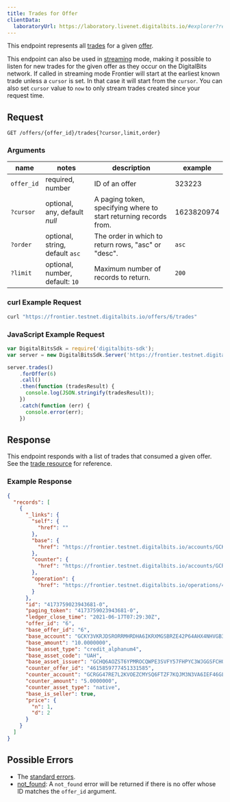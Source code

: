 ```yaml
---
title: Trades for Offer
clientData:
  laboratoryUrl: https://laboratory.livenet.digitalbits.io/#explorer?resource=trades&endpoint=for_offer
---
```


This endpoint represents all [trades](../resources/trade.md) for a given [offer](../resources/offer.md).

This endpoint can also be used in [streaming](../streaming.md) mode, making it possible to listen for new trades for the given offer as they occur on the DigitalBits network.
If called in streaming mode Frontier will start at the earliest known trade unless a `cursor` is set. In that case it will start from the `cursor`. You can also set `cursor` value to `now` to only stream trades created since your request time.
## Request

```
GET /offers/{offer_id}/trades{?cursor,limit,order}
```

### Arguments

| name | notes | description | example |
| ---- | ----- | ----------- | ------- |
| `offer_id` | required, number | ID of an offer | 323223 |
| `?cursor` | optional, any, default _null_ | A paging token, specifying where to start returning records from. | 1623820974 |
| `?order`  | optional, string, default `asc` | The order in which to return rows, "asc" or "desc". | `asc` |
| `?limit`  | optional, number, default: `10` | Maximum number of records to return. | `200` |

### curl Example Request

```sh
curl "https://frontier.testnet.digitalbits.io/offers/6/trades"
```

### JavaScript Example Request

```js
var DigitalBitsSdk = require('digitalbits-sdk');
var server = new DigitalBitsSdk.Server('https://frontier.testnet.digitalbits.io');

server.trades()
    .forOffer(6)
    .call()
    .then(function (tradesResult) {
      console.log(JSON.stringify(tradesResult));
    })
    .catch(function (err) {
      console.error(err);
    })
```


## Response

This endpoint responds with a list of trades that consumed a given offer. See the [trade resource](../resources/trade.md) for reference.

### Example Response
```json
{
  "records": [
    {
      "_links": {
        "self": {
          "href": ""
        },
        "base": {
          "href": "https://frontier.testnet.digitalbits.io/accounts/GCKY3VKRJDSRORRMHRDHA6IKRXMGSBRZE42P64AHX4NHVGB3Y224WM3M"
        },
        "counter": {
          "href": "https://frontier.testnet.digitalbits.io/accounts/GCRGG47RE7L2KVOEZCMYSQ6FTZF7KQJM3N3VA6IEF46GLPPAZHQGOSOA"
        },
        "operation": {
          "href": "https://frontier.testnet.digitalbits.io/operations/4173759023943681"
        }
      },
      "id": "4173759023943681-0",
      "paging_token": "4173759023943681-0",
      "ledger_close_time": "2021-06-17T07:29:30Z",
      "offer_id": "6",
      "base_offer_id": "6",
      "base_account": "GCKY3VKRJDSRORRMHRDHA6IKRXMGSBRZE42P64AHX4NHVGB3Y224WM3M",
      "base_amount": "10.0000000",
      "base_asset_type": "credit_alphanum4",
      "base_asset_code": "UAH",
      "base_asset_issuer": "GCHQ6AOZST6YPMROCQWPE3SVFY57FHPYC3WJGGSFCHOQ5HFZC5HSHQYK",
      "counter_offer_id": "4615859777451331585",
      "counter_account": "GCRGG47RE7L2KVOEZCMYSQ6FTZF7KQJM3N3VA6IEF46GLPPAZHQGOSOA",
      "counter_amount": "5.0000000",
      "counter_asset_type": "native",
      "base_is_seller": true,
      "price": {
        "n": 1,
        "d": 2
      }
    }
  ]
}

```

## Possible Errors

- The [standard errors](../errors.md#standard-errors).
- [not_found](../errors/not-found.md): A `not_found` error will be returned if there is no offer whose ID matches the `offer_id` argument.
